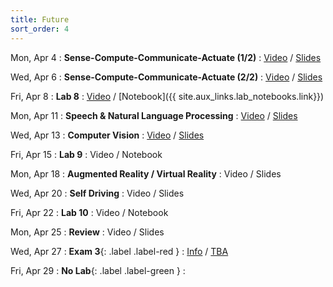 ```yaml
---
title: Future
sort_order: 4
---
```


Mon, Apr 4
: **Sense-Compute-Communicate-Actuate (1/2)**
  : [Video](https://courses.grainger.illinois.edu/ece101/sp2022/lectures/ECE101-S22-LECTURE-19.mp4) / [Slides](https://www.dropbox.com/s/gz36m5r31tnbw9s/101-019-sensing1.pdf?dl=0)

Wed, Apr 6
: **Sense-Compute-Communicate-Actuate (2/2)**
  : [Video](https://courses.grainger.illinois.edu/ece101/sp2022/lectures/ECE101-S22-LECTURE-20.mp4) / [Slides](https://www.dropbox.com/s/z6arxdqk8ejvi7o/101-020-sensing2.pdf?dl=0)

Fri, Apr 8
: **Lab 8**
  : [Video](https://courses.grainger.illinois.edu/ece101/sp2022/labs/ECE101-S22-LAB-08.mp4) / [Notebook]({{ site.aux_links.lab_notebooks.link}})

Mon, Apr 11
: **Speech & Natural Language Processing**
  : [Video](https://courses.grainger.illinois.edu/ece101/sp2022/lectures/ECE101-S22-LECTURE-21.mp4) / [Slides](https://www.dropbox.com/s/eyatfqpp5jw7fhj/101-021-speech-and-NLP.pptx?dl=0)

Wed, Apr 13
: **Computer Vision**
  : [Video](https://courses.grainger.illinois.edu/ece101/sp2022/lectures/ECE101-S22-LECTURE-22.mp4) / [Slides](https://www.dropbox.com/s/6ryw2bbao3jpusr/101-022-robot-vision.pptx?dl=0)

Fri, Apr 15
: **Lab 9**
  : Video / Notebook

Mon, Apr 18
: **Augmented Reality / Virtual Reality**
  : Video / Slides

Wed, Apr 20
: **Self Driving**
  : Video / Slides

Fri, Apr 22
: **Lab 10**
  : Video / Notebook

Mon, Apr 25
: **Review**
  : Video / Slides

Wed, Apr 27
: **Exam 3**{: .label .label-red }
  : [Info](#exam-3) / [TBA](#TODO)

Fri, Apr 29
: **No Lab**{: .label .label-green }
  : 
